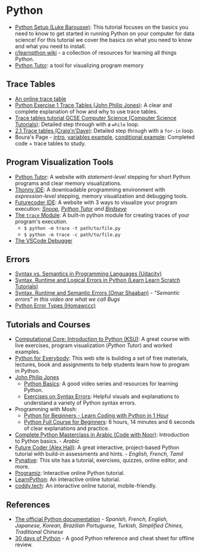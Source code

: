 # Python

- [Python Setup (Luke Barousse)](https://www.youtube.com/playlist?list=PL_CkpxkuPiT9udgCeqZpS4HKF6uIzra3r):
  This tutorial focuses on the basics you need to know to get started in running
  Python on your computer for data science! For this tutorial we cover the
  basics on what you need to know and what you need to install.
- [r/learnpthon wiki](https://www.reddit.com/r/learnpython/wiki/index/) - a
  collection of resources for learning all things Python.
- [Python Tutor](https://pythontutor.com/visualize.html#mode=edit): a tool for visualizing program memory

## Trace Tables

- [An online trace table](https://www.101computing.net/trace-table/)
- [Python Exercise 1 Trace Tables (John Philip Jones)](https://www.youtube.com/watch?v=pVeSya6nYuQ):
  A clear and complete explanation of how and why to use trace tables.
- [Trace tables tutorial GCSE Computer Science (Computer Science Tutorials)](https://www.youtube.com/watch?v=UbANyxE7pGE):
  Detailed step through with a `while` loop.
- [2.1 Trace tables (Craig'n'Dave)](https://www.youtube.com/watch?v=SCjfhbwY3KM):
  Detailed step through with a `for-in` loop.
- Boura's Page -
  [intro](https://www.bouraspage.com/repository/algorithmic-thinking/what-is-a-trace-table#google_vignette),
  [variables example](https://www.bouraspage.com/repository/algorithmic-thinking/exercise-creating-a-trace-table),
  [conditional example](https://www.bouraspage.com/repository/algorithmic-thinking/exercise-trace-tables-and-single-alternative-decision-structures):
  Completed code + trace tables to study.

## Program Visualization Tools

- [Python Tutor](https://pythontutor.com/visualize.html#mode=edit): A website with _statement-level_ stepping for short Python programs and clear memory visualizations.
- [Thonny IDE](https://thonny.org): A downloadable programming  environment with _expression-level_ stepping, memory visualization and debugging tools.
- [Futurecoder IDE](https://futurecoder.io/course/#ide): A website with 3 ways to visualize your program execution: _[Snoop](https://pypi.org/project/snoop/), [Python Tutor](https://pythontutor.com/visualize.html#mode=edit) and [Birdseye](https://pypi.org/project/birdseye/)_
- [The `trace` Module](https://docs.python.org/3/library/trace.html): A built-in python module for creating traces of your program's execution.
  - `$ python -m trace -t path/to/file.py`
  - `$ python -m trace -c path/to/file.py`
- [The VSCode Debugger](https://code.visualstudio.com/docs/python/debugging)

## Errors

- [Syntax vs. Semantics in Programming Languages (Udacity)](https://www.youtube.com/watch?v=vP-mn62EF0o)
- [Syntax, Runtime and Logical Errors in Python (Learn Learn Scratch Tutorials)](https://www.youtube.com/watch?v=ToPP5UGgJUM)
- [Syntax, Runtime and Semantic Errors (Omar Shaaban)](https://www.youtube.com/watch?v=bN0oGYD3z60) - _"Semantic errors" in this video are what we call Bugs_
- [Python Error Types (Homawccc)](https://www.youtube.com/watch?v=Kf6dvup_6Mo)

## Tutorials and Courses

- [Computational Core: Introduction to Python (KSU)](https://textbooks.cs.ksu.edu/intro-python/): A great course with live exercises, program visualization (_Python Tutor_) and worked examples.
- [Python for Everybody](https://www.py4e.com): This web site is building a set
  of free materials, lectures, book and assignments to help students learn how
  to program in Python.
- [John Philip Jones](https://www.youtube.com/@johnphilipjones)
  - [Python Basics](https://www.youtube.com/playlist?list=PL6lxxT7IdTxHSpoenjm2Iue9y04ewdvGn):
    A good video series and resources for learning Python.
  - [Exercises on Syntax Errors](https://www.youtube.com/playlist?list=PL6lxxT7IdTxGEHq3favz7SXHbPr86bLM9):
    Helpful visuals and explanations to understand a variety of Python syntax
    errors.
- Programming with Mosh:
  - [Python for Beginners - Learn Coding with Python in 1 Hour](https://www.youtube.com/watch?v=kqtD5dpn9C8)
  - [Python Full Course for Beginners](https://www.youtube.com/watch?v=_uQrJ0TkZlc):
    6 hours, 14 minutes and 6 seconds of clear explanations and practice.
- [Complete Python Masterclass in Arabic (Code with Noor)](https://www.youtube.com/playlist?list=PLaOfjyVFnPmW1sycl5qH3PH_vymkguOq8):
  Introduction to Python basics. - _Arabic_
- [Future Coder (Alex Hall)](https://futurecoder.io): A great interactive,
  project-based Python tutorial with build-in assessments and hints. - _English,
  French, Tamil_
- [Pynative](https://pynative.com): This site has a tutorial, exercises,
  quizzes, online editor, and more.
- [Programiz](https://www.programiz.com/python-programming): Interactive online
  Python tutorial.
- [LearnPython](https://www.learnpython.org/): An interactive online tutorial.
- [coddy.tech](https://coddy.tech): An interactive online tutorial, mobile-friendly.

## References

- [The official Python documentation](https://docs.python.org/3/) - _Spanish,
  French, English, Japanese, Korean, Brazilian Portuguese, Turkish, Simplified
  Chines, Traditional Chinese_
- [30 days of Python](https://github.com/Asabeneh/30-Days-Of-Python) - A good
  Python reference and cheat sheet for offline review.
